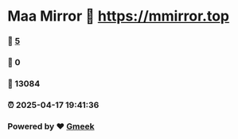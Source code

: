 # Maa Mirror :link: https://mmirror.top 
### :page_facing_up: [5](https://mmirror.top/tag.html) 
### :speech_balloon: 0 
### :hibiscus: 13084 
### :alarm_clock: 2025-04-17 19:41:36 
### Powered by :heart: [Gmeek](https://github.com/Meekdai/Gmeek)
